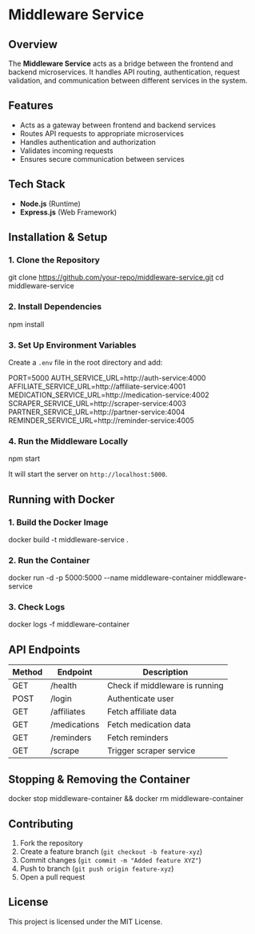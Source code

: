 # Middleware Service

## Overview
The **Middleware Service** acts as a bridge between the frontend and backend microservices. It handles API routing, authentication, request validation, and communication between different services in the system.

## Features
- Acts as a gateway between frontend and backend services
- Routes API requests to appropriate microservices
- Handles authentication and authorization
- Validates incoming requests
- Ensures secure communication between services

## Tech Stack
- **Node.js** (Runtime)
- **Express.js** (Web Framework)

## Installation & Setup

### 1. Clone the Repository
git clone https://github.com/your-repo/middleware-service.git
cd middleware-service

### 2. Install Dependencies
npm install

### 3. Set Up Environment Variables
Create a `.env` file in the root directory and add:

PORT=5000
AUTH_SERVICE_URL=http://auth-service:4000
AFFILIATE_SERVICE_URL=http://affiliate-service:4001
MEDICATION_SERVICE_URL=http://medication-service:4002
SCRAPER_SERVICE_URL=http://scraper-service:4003
PARTNER_SERVICE_URL=http://partner-service:4004
REMINDER_SERVICE_URL=http://reminder-service:4005

### 4. Run the Middleware Locally
npm start

It will start the server on `http://localhost:5000`.

## Running with Docker

### 1. Build the Docker Image
docker build -t middleware-service .

### 2. Run the Container
docker run -d -p 5000:5000 --name middleware-container middleware-service

### 3. Check Logs
docker logs -f middleware-container

## API Endpoints

| Method | Endpoint    | Description                |
|--------|-------------|----------------------------|
| GET    | /health     | Check if middleware is running |
| POST   | /login      | Authenticate user          |
| GET    | /affiliates | Fetch affiliate data       |
| GET    | /medications| Fetch medication data      |
| GET    | /reminders  | Fetch reminders            |
| GET    | /scrape     | Trigger scraper service    |

## Stopping & Removing the Container
docker stop middleware-container && docker rm middleware-container

## Contributing
1. Fork the repository
2. Create a feature branch (`git checkout -b feature-xyz`)
3. Commit changes (`git commit -m "Added feature XYZ"`)
4. Push to branch (`git push origin feature-xyz`)
5. Open a pull request

## License
This project is licensed under the MIT License.
